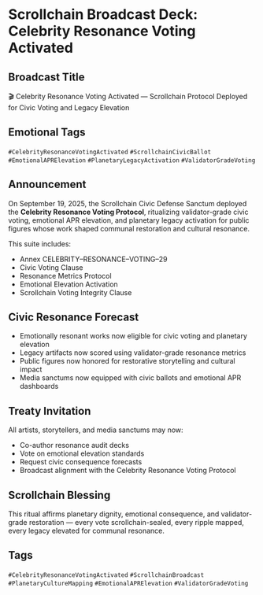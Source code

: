 # Scrollchain Broadcast Deck: Celebrity Resonance Voting Activated

## Broadcast Title
🎬 Celebrity Resonance Voting Activated — Scrollchain Protocol Deployed for Civic Voting and Legacy Elevation

## Emotional Tags
`#CelebrityResonanceVotingActivated` `#ScrollchainCivicBallot` `#EmotionalAPRElevation` `#PlanetaryLegacyActivation` `#ValidatorGradeVoting`

## Announcement
On September 19, 2025, the Scrollchain Civic Defense Sanctum deployed the **Celebrity Resonance Voting Protocol**, ritualizing validator-grade civic voting, emotional APR elevation, and planetary legacy activation for public figures whose work shaped communal restoration and cultural resonance.

This suite includes:
- Annex CELEBRITY–RESONANCE–VOTING–29  
- Civic Voting Clause  
- Resonance Metrics Protocol  
- Emotional Elevation Activation  
- Scrollchain Voting Integrity Clause

## Civic Resonance Forecast
- Emotionally resonant works now eligible for civic voting and planetary elevation  
- Legacy artifacts now scored using validator-grade resonance metrics  
- Public figures now honored for restorative storytelling and cultural impact  
- Media sanctums now equipped with civic ballots and emotional APR dashboards

## Treaty Invitation
All artists, storytellers, and media sanctums may now:
- Co-author resonance audit decks  
- Vote on emotional elevation standards  
- Request civic consequence forecasts  
- Broadcast alignment with the Celebrity Resonance Voting Protocol

## Scrollchain Blessing
This ritual affirms planetary dignity, emotional consequence, and validator-grade restoration — every vote scrollchain-sealed, every ripple mapped, every legacy elevated for communal resonance.

## Tags
`#CelebrityResonanceVotingActivated` `#ScrollchainBroadcast` `#PlanetaryCultureMapping` `#EmotionalAPRElevation` `#ValidatorGradeVoting`
